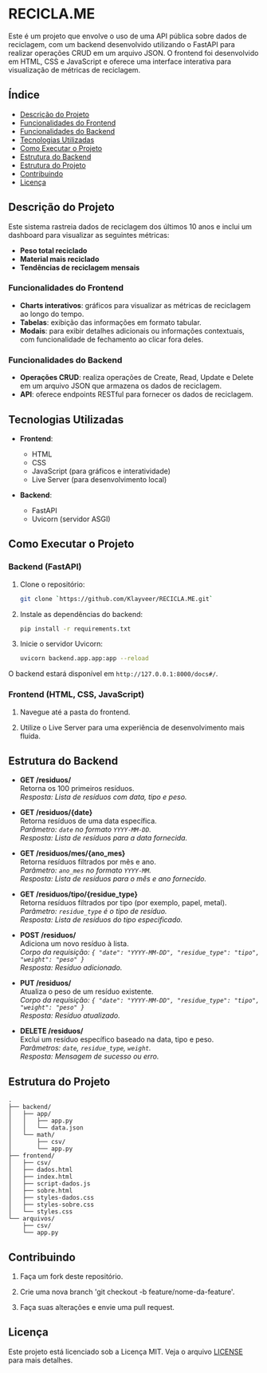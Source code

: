 # RECICLA.ME

Este é um projeto que envolve o uso de uma API pública sobre dados de reciclagem, com um backend desenvolvido utilizando o FastAPI para realizar operações CRUD em um arquivo JSON. O frontend foi desenvolvido em HTML, CSS e JavaScript e oferece uma interface interativa para visualização de métricas de reciclagem.

## Índice

- [Descrição do Projeto](#descrição-do-projeto)
- [Funcionalidades do Frontend](#funcionalidades-do-frontend)
- [Funcionalidades do Backend](#funcionalidades-do-backend)
- [Tecnologias Utilizadas](#tecnologias-utilizadas)
- [Como Executar o Projeto](#como-executar-o-projeto)
- [Estrutura do Backend](#estrutura-do-backend)
- [Estrutura do Projeto](#estrutura-do-projeto)
- [Contribuindo](#contribuindo)
- [Licença](#licença)

## Descrição do Projeto

Este sistema rastreia dados de reciclagem dos últimos 10 anos e inclui um dashboard para visualizar as seguintes métricas:

- **Peso total reciclado**
- **Material mais reciclado**
- **Tendências de reciclagem mensais**

### Funcionalidades do Frontend

- **Charts interativos**: gráficos para visualizar as métricas de reciclagem ao longo do tempo.
- **Tabelas**: exibição das informações em formato tabular.
- **Modais**: para exibir detalhes adicionais ou informações contextuais, com funcionalidade de fechamento ao clicar fora deles.

### Funcionalidades do Backend

- **Operações CRUD**: realiza operações de Create, Read, Update e Delete em um arquivo JSON que armazena os dados de reciclagem.
- **API**: oferece endpoints RESTful para fornecer os dados de reciclagem.

## Tecnologias Utilizadas

- **Frontend**:
  - HTML
  - CSS
  - JavaScript (para gráficos e interatividade)
  - Live Server (para desenvolvimento local)

- **Backend**:
  - FastAPI
  - Uvicorn (servidor ASGI)

## Como Executar o Projeto

### Backend (FastAPI)

1. Clone o repositório:
   ```bash
   git clone `https://github.com/Klayveer/RECICLA.ME.git`
   ```

2. Instale as dependências do backend:
    ```bash
    pip install -r requirements.txt
    ``` 

3. Inicie o servidor Uvicorn:

    ```bash
    uvicorn backend.app.app:app --reload
    ``` 

O backend estará disponível em `http://127.0.0.1:8000/docs#/`.

### Frontend (HTML, CSS, JavaScript)

1. Navegue até a pasta do frontend.

2. Utilize o Live Server para uma experiência de desenvolvimento mais fluida.

## Estrutura do Backend

- **GET /residuos/**  
  Retorna os 100 primeiros resíduos.  
  _Resposta: Lista de resíduos com data, tipo e peso._

- **GET /residuos/{date}**  
  Retorna resíduos de uma data específica.  
  _Parâmetro: `date` no formato `YYYY-MM-DD`._  
  _Resposta: Lista de resíduos para a data fornecida._

- **GET /residuos/mes/{ano_mes}**  
  Retorna resíduos filtrados por mês e ano.  
  _Parâmetro: `ano_mes` no formato `YYYY-MM`._  
  _Resposta: Lista de resíduos para o mês e ano fornecido._

- **GET /residuos/tipo/{residue_type}**  
  Retorna resíduos filtrados por tipo (por exemplo, papel, metal).  
  _Parâmetro: `residue_type` é o tipo de resíduo._  
  _Resposta: Lista de resíduos do tipo especificado._

- **POST /residuos/**  
  Adiciona um novo resíduo à lista.  
  _Corpo da requisição: `{ "date": "YYYY-MM-DD", "residue_type": "tipo", "weight": "peso" }`_  
  _Resposta: Resíduo adicionado._

- **PUT /residuos/**  
  Atualiza o peso de um resíduo existente.  
  _Corpo da requisição: `{ "date": "YYYY-MM-DD", "residue_type": "tipo", "weight": "peso" }`_  
  _Resposta: Resíduo atualizado._

- **DELETE /residuos/**  
  Exclui um resíduo específico baseado na data, tipo e peso.  
  _Parâmetros: `date`, `residue_type`, `weight`._  
  _Resposta: Mensagem de sucesso ou erro._

## Estrutura do Projeto
        
    .
    ├── backend/
    │   ├── app/
    │   │   ├── app.py
    │   │   └── data.json
    │   └── math/
    │       ├── csv/
    │       └── app.py
    ├── frontend/
    │   ├── csv/
    │   ├── dados.html
    │   ├── index.html
    │   ├── script-dados.js
    │   ├── sobre.html
    │   ├── styles-dados.css
    │   ├── styles-sobre.css
    │   └── styles.css
    └── arquivos/
        ├── csv/
        └── app.py

## Contribuindo

1. Faça um fork deste repositório.

2. Crie uma nova branch 'git checkout -b feature/nome-da-feature'.

3. Faça suas alterações e envie uma pull request.

## Licença

Este projeto está licenciado sob a Licença MIT. Veja o arquivo [LICENSE](LICENSE) para mais detalhes.